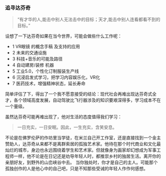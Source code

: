 ### 追寻达芬奇
> “有才华的人,能击中别人无法击中的目标；天才,能击中别人连看都看不到的目标。”

设想了一下达芬奇如果在当今世界，可能会做些什么工作呢：

* 1 VR眼镜 的概念手稿 及支持的应用
* 2 未来的交通设施
* 3 科技+音乐的可能及路径
* 4 自动建房/装修 机器
* 5 工业5.0，个性化订制服装生产线
* 6 沉浸启发式学习，把学习内容娱乐化，VR化
* 7 医药技术，增强精神状态，延长寿命

简单评估了下，得出了一个我不愿意接受的结论：现代社会再难出现达芬奇式全才，各个领域高度发展，自动驾驶比飞行器涉及的知识要艰深得多，学习成本不在一个量级。


虽然达芬奇可能再难出现了，他对生活的态度值得我们学习：
> 一日充实，一日安眠。因此，一生充实，含笑安息。


不论是在佛罗伦萨的作坊里当学徒，在米兰自己开工作室，还是直接找到一个金主赞助人，达芬奇从来都不是离群索居的孤独艺术家。他待在那个时代商业和文化最灿烂的城市，身边也永远围绕着学生和艺术家。但就像身为画家却幻想成为军事工程师一样，他不论是在日记还是劝导年轻人时，都推崇乡村的独居生活。离开你的亲朋好友，到野外的山峦峡谷中去。 当你独处时，你才是自己的主人。可能那个孤独创作的人是他心中的自己吧，只是不知那些受诫的年轻人作作何感想。